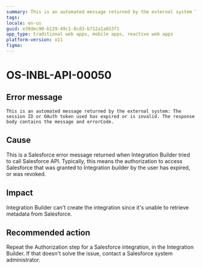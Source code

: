 ```yaml
---
summary: This is an automated message returned by the external system The session ID or OAuth token used has expired or is invalid. The response body contains the message and errorCode.
tags:
locale: en-us
guid: e39dec90-b129-49c1-8cd3-b712a1a653f1
app_type: traditional web apps, mobile apps, reactive web apps
platform-version: o11
figma:
---
```


# OS-INBL-API-00050

## Error message

`This is an automated message returned by the external system: The session ID or OAuth token used has expired or is invalid. The response body contains the message and errorCode.`

## Cause


This is a Salesforce error message returned when Integration Builder tried to call Salesforce API. 
Typically, this means the authorization to access Salesforce that was granted to Integration builder by the user has expired, or was revoked.

## Impact

Integration Builder can't create the integration since it's unable to retrieve metadata from Salesforce.

## Recommended action

Repeat the Authorization step for a Salesforce integration, in the Integration Builder. If that doesn't solve the issue, contact a Salesforce system administrator.

